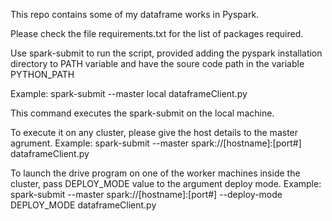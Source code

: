This repo contains some of my dataframe works in Pyspark.

Please check the file requirements.txt for the list of packages required.

Use spark-submit to run the script, provided adding the pyspark installation directory to PATH variable and have the soure code path in the variable PYTHON_PATH

Example: spark-submit --master local dataframeClient.py

This command executes the spark-submit on the local machine.

To execute it on any cluster, please give the host details to the master agrument.
Example: spark-submit --master spark://[hostname]:[port#] dataframeClient.py

To launch the drive program on one of the worker machines inside the cluster, pass DEPLOY_MODE value to the argument deploy mode.
Example: spark-submit --master spark://[hostname]:[port#] --deploy-mode DEPLOY_MODE dataframeClient.py
